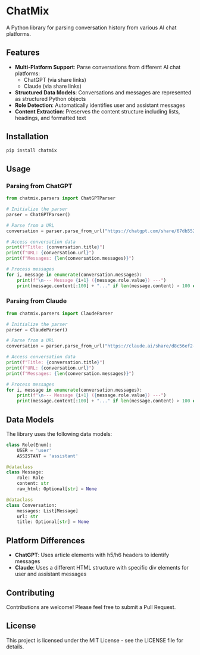 # ChatMix

A Python library for parsing conversation history from various AI chat platforms.

## Features

- **Multi-Platform Support**: Parse conversations from different AI chat platforms:
  - ChatGPT (via share links)
  - Claude (via share links)
- **Structured Data Models**: Conversations and messages are represented as structured Python objects
- **Role Detection**: Automatically identifies user and assistant messages
- **Content Extraction**: Preserves the content structure including lists, headings, and formatted text

## Installation

```bash
pip install chatmix
```

## Usage

### Parsing from ChatGPT

```python
from chatmix.parsers import ChatGPTParser

# Initialize the parser
parser = ChatGPTParser()

# Parse from a URL
conversation = parser.parse_from_url("https://chatgpt.com/share/67db5526-1ddc-8013-9824-145459e33171")

# Access conversation data
print(f"Title: {conversation.title}")
print(f"URL: {conversation.url}")
print(f"Messages: {len(conversation.messages)}")

# Process messages
for i, message in enumerate(conversation.messages):
    print(f"\n--- Message {i+1} ({message.role.value}) ---")
    print(message.content[:100] + "..." if len(message.content) > 100 else message.content)
```

### Parsing from Claude

```python
from chatmix.parsers import ClaudeParser

# Initialize the parser
parser = ClaudeParser()

# Parse from a URL
conversation = parser.parse_from_url("https://claude.ai/share/d8c56ef2-044e-4d31-a71e-8c8081bc5f00")

# Access conversation data
print(f"Title: {conversation.title}")
print(f"URL: {conversation.url}")
print(f"Messages: {len(conversation.messages)}")

# Process messages
for i, message in enumerate(conversation.messages):
    print(f"\n--- Message {i+1} ({message.role.value}) ---")
    print(message.content[:100] + "..." if len(message.content) > 100 else message.content)
```

## Data Models

The library uses the following data models:

```python
class Role(Enum):
    USER = 'user'
    ASSISTANT = 'assistant'

@dataclass
class Message:
    role: Role
    content: str
    raw_html: Optional[str] = None

@dataclass
class Conversation:
    messages: List[Message]
    url: str
    title: Optional[str] = None
```

## Platform Differences

- **ChatGPT**: Uses article elements with h5/h6 headers to identify messages
- **Claude**: Uses a different HTML structure with specific div elements for user and assistant messages

## Contributing

Contributions are welcome! Please feel free to submit a Pull Request.

## License

This project is licensed under the MIT License - see the LICENSE file for details.
